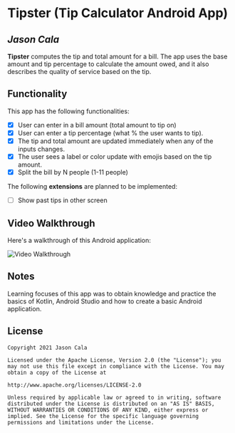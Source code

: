 # Tipster (Tip Calculator Android App)

## *Jason Cala*

**Tipster** computes the tip and total amount for a bill. The app uses the base amount and tip percentage to calculate the amount owed, and it also describes the quality of service based on the tip.

## Functionality

This app has the following functionalities:

* [x] User can enter in a bill amount (total amount to tip on)
* [x] User can enter a tip percentage (what % the user wants to tip).
* [x] The tip and total amount are updated immediately when any of the inputs changes.
* [x] The user sees a label or color update with emojis based on the tip amount.
* [x] Split the bill by N people (1-11 people)

The following **extensions** are planned to be implemented:

* [ ] Show past tips in other screen

## Video Walkthrough

Here's a walkthrough of this Android application:

<img src='https://j.gifs.com/RljLgR.gif' title='Video Walkthrough' width='' alt='Video Walkthrough' />

## Notes 

Learning focuses of this app was to obtain knowledge and practice the basics of Kotlin, Android Studio and how to create a basic Android application.

## License

    Copyright 2021 Jason Cala

    Licensed under the Apache License, Version 2.0 (the "License"); you may not use this file except in compliance with the License. You may obtain a copy of the License at

    http://www.apache.org/licenses/LICENSE-2.0

    Unless required by applicable law or agreed to in writing, software distributed under the License is distributed on an "AS IS" BASIS, WITHOUT WARRANTIES OR CONDITIONS OF ANY KIND, either express or implied. See the License for the specific language governing permissions and limitations under the License.